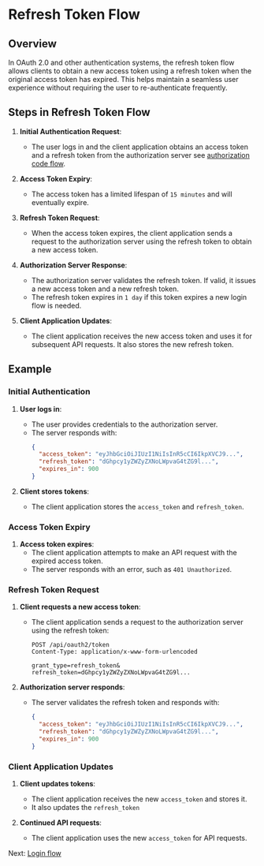 # Refresh Token Flow

## Overview

In OAuth 2.0 and other authentication systems, the refresh token flow allows clients to obtain a new access token using a refresh token when the original access token has expired. This helps maintain a seamless user experience without requiring the user to re-authenticate frequently.

## Steps in Refresh Token Flow

1. **Initial Authentication Request**:

   - The user logs in and the client application obtains an access token and a refresh token from the authorization server see [authorization code flow](authorization-code-flow.md).

2. **Access Token Expiry**:

   - The access token has a limited lifespan of `15 minutes` and will eventually expire.

3. **Refresh Token Request**:

   - When the access token expires, the client application sends a request to the authorization server using the refresh token to obtain a new access token.

4. **Authorization Server Response**:

   - The authorization server validates the refresh token. If valid, it issues a new access token and a new refresh token.

   * The refresh token expires in `1 day` if this token expires a new login flow is needed.

5. **Client Application Updates**:
   - The client application receives the new access token and uses it for subsequent API requests. It also stores the new refresh token.

## Example

### Initial Authentication

1. **User logs in**:

   - The user provides credentials to the authorization server.
   - The server responds with:
     ```json
     {
       "access_token": "eyJhbGciOiJIUzI1NiIsInR5cCI6IkpXVCJ9...",
       "refresh_token": "dGhpcy1yZWZyZXNoLWpvaG4tZG9l...",
       "expires_in": 900
     }
     ```

2. **Client stores tokens**:
   - The client application stores the `access_token` and `refresh_token`.

### Access Token Expiry

1. **Access token expires**:
   - The client application attempts to make an API request with the expired access token.
   - The server responds with an error, such as `401 Unauthorized`.

### Refresh Token Request

1. **Client requests a new access token**:

   - The client application sends a request to the authorization server using the refresh token:

     ```http
     POST /api/oauth2/token
     Content-Type: application/x-www-form-urlencoded

     grant_type=refresh_token&
     refresh_token=dGhpcy1yZWZyZXNoLWpvaG4tZG9l...
     ```

2. **Authorization server responds**:
   - The server validates the refresh token and responds with:
     ```json
     {
       "access_token": "eyJhbGciOiJIUzI1NiIsInR5cCI6IkpXVCJ9...",
       "refresh_token": "dGhpcy1yZWZyZXNoLWpvaG4tZG9l...",
       "expires_in": 900
     }
     ```

### Client Application Updates

1. **Client updates tokens**:

   - The client application receives the new `access_token` and stores it.
   - It also updates the `refresh_token`

2. **Continued API requests**:
   - The client application uses the new `access_token` for API requests.

Next: [Login flow](login-flow.md)
